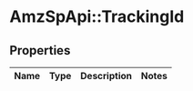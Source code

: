 # AmzSpApi::TrackingId

## Properties
Name | Type | Description | Notes
------------ | ------------- | ------------- | -------------

